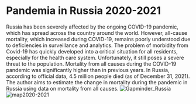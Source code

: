 # Pandemia in Russia 2020-2021
Russia has been severely affected by the ongoing COVID-19 pandemic, which has spread across the country around the world. However, all-cause mortality, which increased during COVID-19, remains poorly understood due to deficiencies in surveillance and analytics. The problem of morbidity from Covid-19 has quickly developed into a critical situation for all residents, especially for the health care system. Unfortunately, it still poses a severe threat to the population. Mortality from all causes during the COVID-19 pandemic was significantly higher than in previous years. In Russia, according to official data, 4.5 million people died (as of December 31, 2021). The author aims to estimate the change in mortality during the pandemic in Russia using data on mortality from all causes.
![Gapminder_Russia](https://user-images.githubusercontent.com/111016896/199612344-88ecaae7-4004-461f-af97-42e6b35cd097.gif)
![map2020-2021](https://user-images.githubusercontent.com/111016896/201496929-39571baa-0241-45ac-bae7-e2bb699779ac.gif)


